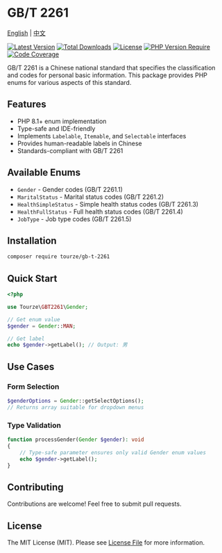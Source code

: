 # GB/T 2261

[English](README.md) | [中文](README.zh-CN.md)

[![Latest Version](https://img.shields.io/packagist/v/tourze/gb-t-2261.svg?style=flat-square)](https://packagist.org/packages/tourze/gb-t-2261)
[![Total Downloads](https://img.shields.io/packagist/dt/tourze/gb-t-2261.svg?style=flat-square)](https://packagist.org/packages/tourze/gb-t-2261)
[![License](https://img.shields.io/github/license/tourze/gb-t-2261.svg?style=flat-square)](https://packagist.org/packages/tourze/gb-t-2261)
[![PHP Version Require](https://img.shields.io/packagist/php-v/tourze/gb-t-2261.svg?style=flat-square)](https://packagist.org/packages/tourze/gb-t-2261)
[![Code Coverage](https://img.shields.io/badge/coverage-100%25-brightgreen.svg?style=flat-square)](#)

GB/T 2261 is a Chinese national standard that specifies the classification and codes for personal basic information. This package provides PHP enums for various aspects of this standard.

## Features

- PHP 8.1+ enum implementation
- Type-safe and IDE-friendly
- Implements `Labelable`, `Itemable`, and `Selectable` interfaces
- Provides human-readable labels in Chinese
- Standards-compliant with GB/T 2261

## Available Enums

- `Gender` - Gender codes (GB/T 2261.1)
- `MaritalStatus` - Marital status codes (GB/T 2261.2)
- `HealthSimpleStatus` - Simple health status codes (GB/T 2261.3)
- `HealthFullStatus` - Full health status codes (GB/T 2261.4)
- `JobType` - Job type codes (GB/T 2261.5)

## Installation

```bash
composer require tourze/gb-t-2261
```

## Quick Start

```php
<?php

use Tourze\GBT2261\Gender;

// Get enum value
$gender = Gender::MAN;

// Get label
echo $gender->getLabel(); // Output: 男
```

## Use Cases

### Form Selection

```php
$genderOptions = Gender::getSelectOptions();
// Returns array suitable for dropdown menus
```

### Type Validation

```php
function processGender(Gender $gender): void
{
    // Type-safe parameter ensures only valid Gender enum values
    echo $gender->getLabel();
}
```

## Contributing

Contributions are welcome! Feel free to submit pull requests.

## License

The MIT License (MIT). Please see [License File](LICENSE) for more information.
